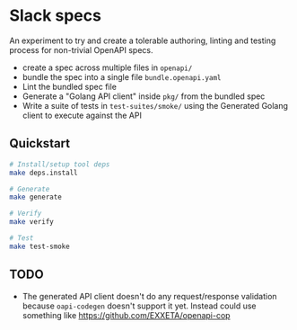 # Slack specs

An experiment to try and create a tolerable authoring, linting and testing process for non-trivial OpenAPI specs.

* create a spec across multiple files in `openapi/`
* bundle the spec into a single file `bundle.openapi.yaml`
* Lint the bundled spec file
* Generate a "Golang API client" inside `pkg/` from the bundled spec
* Write a suite of tests in `test-suites/smoke/` using the Generated Golang client to execute against the API

## Quickstart

```sh
# Install/setup tool deps
make deps.install

# Generate
make generate

# Verify
make verify

# Test
make test-smoke
```

## TODO

* The generated API client doesn't do any request/response validation because `oapi-codegen` doesn't support it yet. Instead could use something like https://github.com/EXXETA/openapi-cop
